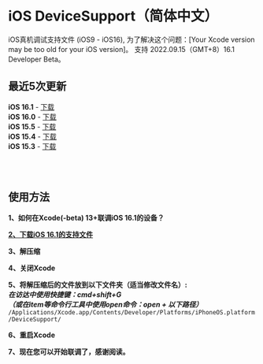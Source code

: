 # iOS DeviceSupport（简体中文）
iOS真机调试支持文件 (iOS9 - iOS16), 为了解决这个问题：[Your Xcode version may be too old for your iOS version]。
支持 2022.09.15（GMT+8）16.1 Developer Beta。

## 最近5次更新 </br>

**iOS 16.1** - [下载](https://github.com/ilobos/DeviceSupport/blob/master/DeviceSupport/iOS-16/16.1.zip) </br>
**iOS 16.0** - [下载](https://github.com/ilobos/DeviceSupport/blob/master/DeviceSupport/iOS-16/16.0.zip) </br>
**iOS 15.5** - [下载](https://github.com/ilobos/DeviceSupport/blob/master/DeviceSupport/iOS-15/15.5.zip) </br>
**iOS 15.4** - [下载](https://github.com/ilobos/DeviceSupport/blob/master/DeviceSupport/iOS-15/15.4.zip) </br>
**iOS 15.3** - [下载](https://github.com/ilobos/DeviceSupport/blob/master/DeviceSupport/iOS-15/15.3.zip) </br>

</br>
</br>

## 使用方法

**1、如何在Xcode(-beta) 13+联调iOS 16.1的设备？**</br> 

**[2、下载iOS 16.1的支持文件](https://github.com/ilobos/DeviceSupport/blob/master/DeviceSupport/iOS-16/16.1.zip)** </br>

**3、解压缩**</br>

**4、关闭Xcode**</br>

**5、将解压缩后的文件放到以下文件夹（适当修改文件名）:**</br>
***在访达中使用快捷键：cmd+shift+G***</br>
***（或在item等命令行工具中使用open命令：open + 以下路径）***</br>
```/Applications/Xcode.app/Contents/Developer/Platforms/iPhoneOS.platform/DeviceSupport/```</br>


**6、重启Xcode**</br>

**7、现在您可以开始联调了，感谢阅读。**</br>
